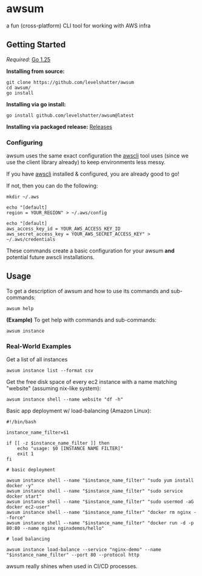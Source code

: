 # awsum

a fun (cross-platform) CLI tool for working with AWS infra

## Getting Started
*Required:* [Go 1.25](https://go.dev/dl)

**Installing from source:**
```shell
git clone https://github.com/levelshatter/awsum
cd awsum/
go install
```

**Installing via go install:**

```shell
go install github.com/levelshatter/awsum@latest
```

**Installing via packaged release:**
[Releases](https://github.com/levelshatter/awsum/releases)

### Configuring

awsum uses the same exact configuration the [awscli](https://aws.amazon.com/cli/) tool uses (since we use the client library already) to keep environments less messy.

If you have [awscli](https://aws.amazon.com/cli/) installed & configured, you are already good to go!

If not, then you can do the following:

```shell
mkdir ~/.aws

echo "[default]
region = YOUR_REGION" > ~/.aws/config

echo "[default]
aws_access_key_id = YOUR_AWS_ACCESS_KEY_ID
aws_secret_access_key = YOUR_AWS_SECRET_ACCESS_KEY" > ~/.aws/credentials
```

These commands create a basic configuration for your awsum **and** potential future awscli installations.

## Usage

To get a description of awsum and how to use its commands and sub-commands:
```shell
awsum help
```

**(Example)** To get help with commands and sub-commands:
```shell
awsum instance
```

### Real-World Examples

Get a list of all instances
```shell
awsum instance list --format csv
```

Get the free disk space of every ec2 instance with a name matching "website" (assuming nix-like system):
```shell
awsum instance shell --name website "df -h"
```

Basic app deployment w/ load-balancing (Amazon Linux):
```shell
#!/bin/bash

instance_name_filter=$1

if [[ -z $instance_name_filter ]] then
	echo "usage: $0 [INSTANCE NAME FILTER]"
	exit 1
fi

# basic deployment

awsum instance shell --name "$instance_name_filter" "sudo yum install docker -y"
awsum instance shell --name "$instance_name_filter" "sudo service docker start"
awsum instance shell --name "$instance_name_filter" "sudo usermod -aG docker ec2-user"
awsum instance shell --name "$instance_name_filter" "docker rm nginx --force"
awsum instance shell --name "$instance_name_filter" "docker run -d -p 80:80 --name nginx nginxdemos/hello"

# load balancing

awsum instance load-balance --service "nginx-demo" --name "$instance_name_filter" --port 80 --protocol http
```

awsum really shines when used in CI/CD processes.